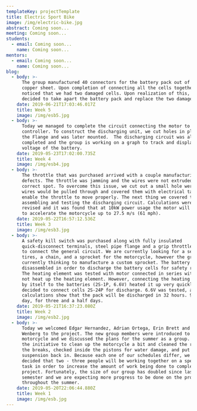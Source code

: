```yaml
---
templateKey: projectTemplate
title: Electric Sport Bike
image: /img/electric-bike.jpg
abstract: Coming soon...
meeting: Coming soon...
students:
  - email: Coming soon...
    name: Coming soon...
mentors:
  - email: Coming soon...
    name: Coming soon...
blog:
  - body: >-
      The group manufactured 40 connectors for the battery pack out of a large
      copper sheet. Upon completion of connecting all the cells together, we
      noticed that we had two damaged cells. Upon realization of this, we
      decided to take apart the battery pack and replace the two damaged cells.
    date: 2019-06-21T17:03:46.017Z
    title: Week 5
    image: /img/esb5.jpg
  - body: >-
      Today we managed to complete the circuit connecting the motor to the
      controller. To construct the discharging unit, we cut holes in plywood for
      the Flange and was later mounted.  The discharging circuit was also
      completed and the group is working on a graph to track and display the
      voltage of the battery.
    date: 2019-05-23T17:02:00.735Z
    title: Week 4
    image: /img/esb4.jpg
  - body: >-
      The throttle that was purchased arrived with a couple manufacturing
      defects. The throttle was jamming and the wires were not extruded from the
      correct spot. To overcome this issue, we cut out a small hole were the
      wires would be pulled through and covered them with electrical tape to
      enable the throttle to move properly. The next thing we covered today was
      assembling and testing the discharging circuit. Calculations were also
      revised and it was found that at 10kW power usage the motor will be able
      to accelerate the motorcycle up to 27.5 m/s (61 mph).
    date: 2019-05-22T16:57:12.536Z
    title: Week 3
    image: /img/esb3.jpg
  - body: >-
      A safety kill switch was purchased along with fully insulated
      quick-disconnect terminals, steel pipe flange and a grip throttle in order
      to connect the general circuit. We are currently looking for a set of
      tires, a chain, and a sprocket for the motorcycle, however the group is
      currently thinking to manufacture a custom sprocket. The battery was
      disassembled in order to discharge the battery cells for safety reasons.
      The heating element was tested with motor connected in series with it. Did
      not heat up the heating element. However, connecting the heating element
      by itself to the batteries (2S-1P, 6.6V) heated it up very quickly. It was
      decided to connect cells 2S-24P for discharge. 6.6V was tested, and the
      calculations show that the pack will be discharged in 32 hours. 9 hours a
      day, for three and a half days.
    date: 2019-05-21T16:37:23.080Z
    title: Week 2
    image: /img/esb2.jpg
  - body: >-
      Today we welcomed Edgar Hernandez, Adrian Ortega, Erin Brett and Ben
      Wenberg to the project. The new group members were introduced to the
      motorcycle and we discussed the plans for the summer as a group. We took
      the initiative to clean up the motorcycle a bit and cleaned the rust off
      the breaks, checked inside the pistons for water damage, and put the
      suspension back in. Because each one of our schedules differ, we have
      decided that two - three people will be working together on a specific
      task in order to increase the amount of work being done to complete the
      project. Fortunately, the size of our group has doubled since last
      semester and we are expecting more progress to be done on the project
      throughout the summer.
    date: 2019-05-20T22:06:44.880Z
    title: Week 1
    image: /img/esb.jpg
---
```


